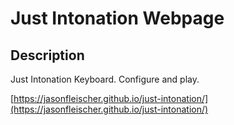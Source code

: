 # Just Intonation Webpage

## Description
Just Intonation Keyboard. Configure and play.

[https://jasonfleischer.github.io/just-intonation/](https://jasonfleischer.github.io/just-intonation/)


